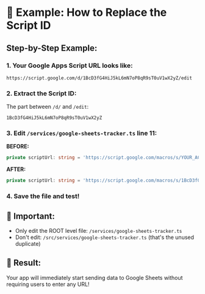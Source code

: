 # 📝 Example: How to Replace the Script ID

## Step-by-Step Example:

### 1. Your Google Apps Script URL looks like:
```
https://script.google.com/d/1BcD3fG4HiJ5kL6mN7oP8qR9sT0uV1wX2yZ/edit
```

### 2. Extract the Script ID:
The part between `/d/` and `/edit`:
```
1BcD3fG4HiJ5kL6mN7oP8qR9sT0uV1wX2yZ
```

### 3. Edit `/services/google-sheets-tracker.ts` line 11:

**BEFORE:**
```typescript
private scriptUrl: string = 'https://script.google.com/macros/s/YOUR_ACTUAL_SCRIPT_ID_HERE/exec';
```

**AFTER:**
```typescript
private scriptUrl: string = 'https://script.google.com/macros/s/1BcD3fG4HiJ5kL6mN7oP8qR9sT0uV1wX2yZ/exec';
```

### 4. Save the file and test!

## 🚨 Important: 
- Only edit the ROOT level file: `/services/google-sheets-tracker.ts`
- Don't edit: `/src/services/google-sheets-tracker.ts` (that's the unused duplicate)

## 🎉 Result:
Your app will immediately start sending data to Google Sheets without requiring users to enter any URL!
